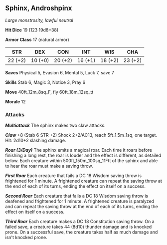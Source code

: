 ## Sphinx, Androshpinx

*Large monstrosity, lawful neutral*

**Hit Dice** 19 (123 19d8+38)

**Armor Class** 17 (natural armor)

| STR     | DEX     | CON     | INT     | WIS     | CHA     |
|---------|---------|---------|---------|---------|---------|
| 22 (+2) | 10 (+0) | 20 (+2) | 16 (+1) | 18 (+2) | 23 (+2) |

**Saves** Physical 5, Evasion 6, Mental 5, Luck 7, save 7

**Skills** Stab 6, Magic 3, Notice 3, Pray 6

**Move** 40ft\_12m\_8sq\_F, fly 60ft\_18m\_12sq\_tt

**Morale** 12

### Attacks

***Multiattack*** The sphinx makes two claw attacks.

***Claw*** +8 (Stab 6 STR +2) Shock 2+2/AC13, reach 5ft\_1.5m\_1sq, one target. Hit: 2d10+2 slashing damage.

***Roar (3/Day)*** The sphinx emits a magical roar. Each time it roars before finishing a long rest, the roar is louder and the effect is different, as detailed below. Each creature within 500ft\_150m\_100sq\_11Ftt of the sphinx and able to hear the roar must make a saving throw.

***First Roar*** Each creature that fails a DC 18 Wisdom saving throw is frightened for 1 minute. A frightened creature can repeat the saving throw at the end of each of its turns, ending the effect on itself on a success.

***Second Roar*** Each creature that fails a DC 18 Wisdom saving throw is deafened and frightened for 1 minute. A frightened creature is paralyzed and can repeat the saving throw at the end of each of its turns, ending the effect on itself on a success.

***Third Roar*** Each creature makes a DC 18 Constitution saving throw. On a failed save, a creature takes 44 (8d10) thunder damage and is knocked prone. On a successful save, the creature takes half as much damage and isn't knocked prone.

